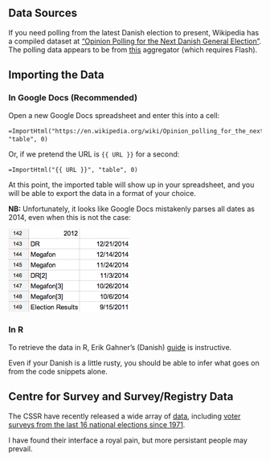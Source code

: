 Data Sources
------------
If you need polling from the latest Danish election to present, Wikipedia has a compiled dataset at [“Opinion Polling for the Next Danish General Election”][polls-recent]. The polling data appears to be from [this][meningsmaaleren] aggregator (which requires Flash).

## Importing the Data ##

### In Google Docs (Recommended) ###
Open a new Google Docs spreadsheet and enter this into a cell:

```
=ImportHtml("https://en.wikipedia.org/wiki/Opinion_polling_for_the_next_Danish_general_election", "table", 0)
```

Or, if we pretend the URL is `{{ URL }}` for a second:

```
=ImportHtml("{{ URL }}", "table", 0)
```

At this point, the imported table will show up in your spreadsheet, and you will be able to export the data in a format of your choice.

**NB:** Unfortunately, it looks like Google Docs mistakenly parses all dates as 2014, even when this is not the case:

![Google Docs error][docs-error]

### In R  ###
To retrieve the data in R, Erik Gahner’s (Danish) [guide][gahner] is instructive.

Even if your Danish is a little rusty, you should be able to infer what goes on from the code snippets alone.

## Centre for Survey and Survey/Registry Data
The CSSR have recently released a wide array of [data][cssr], including [voter surveys from the last 16 national elections since 1971][historical-surveys].

I have found their interface a royal pain, but more persistant people may prevail.


[docs-error]: _screenshots/docs-error.png
[polls-recent]: https://en.wikipedia.org/wiki/Opinion_polling_for_the_next_Danish_general_election
[meningsmaaleren]: http://politiken.dk/indland/politik/meningsmaaleren/
[gahner]: http://erikgahner.dk/2013/12/11/meningsmalinger-fra-wikipedia-til-r-med-xml-pakken/
[cssr]: http://www.sfi.dk/surveys_-_sorted_by_topics-11182.aspx#34888
[historical-surveys]: http://www.sfi.dk/election_surveys-12699.aspx
